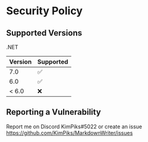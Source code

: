 # Security Policy

## Supported Versions
.NET

| Version | Supported          |
| ------- | ------------------ |
| 7.0   | :white_check_mark: |
| 6.0   | :white_check_mark: |
| < 6.0 | :x: |

## Reporting a Vulnerability

Report me on Discord KimPiks#5022 or create an issue https://github.com/KimPiks/MarkdownWriter/issues
